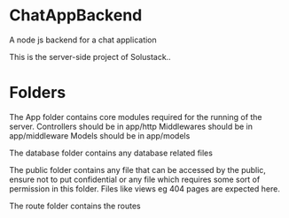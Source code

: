 # ChatAppBackend
A node js backend for a chat application

This is the server-side project of Solustack..

# Folders 
The App folder contains core modules required for the running of the server. 
Controllers should be in app/http
Middlewares should be in app/middleware
Models should be in app/models

The database folder contains any database related files 

The public folder contains any file that can be accessed by the public, ensure not to put confidential or any file which requires some sort of permission in this folder. Files like views eg 404 pages are expected here.

The route folder contains the routes 